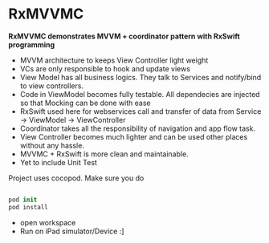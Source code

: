 # RxMVVMC

**RxMVVMC demonstrates MVVM + coordinator pattern with RxSwift programming**

* MVVM architecture to keeps View Controller light weight
* VCs are only responsible to hook and update views
* View Model has all business logics. They talk to Services and notify/bind to view controllers. 
* Code in ViewModel becomes fully testable. All dependecies are injected so that Mocking can be done with ease
* RxSwift used here for webservices call and transfer of data from Service -> ViewModel -> ViewController
* Coordinator takes all the responsibility of navigation and app flow task. 
* View Controller becomes much lighter and can be used other places without any hassle.
* MVVMC + RxSwift is more clean and maintainable.
* Yet to include Unit Test

Project uses cocopod. Make sure you do

```swift

pod init
pod install

```

 * open workspace
 * Run on iPad simulator/Device :]
